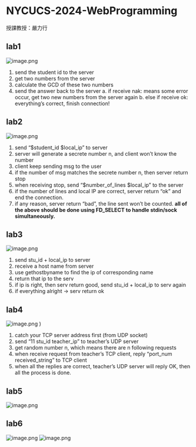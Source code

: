 # NYCUCS-2024-WebProgramming
授課教授：嚴力行
## lab1
![image.png](https://github.com/annguo1106/NYCUCS-2024-WebProgramming/blob/main/Assets/lab1.png)
1. send the student id to the server
2. get two numbers from the server
3. calculate the GCD of these two numbers
4. send the answer back to the server
   a. if receive nak: means some error occur, get two new numbers from the server again
   b. else if receive ok: everything’s correct, finish connection!
## lab2
![image.png](https://github.com/annguo1106/NYCUCS-2024-WebProgramming/blob/main/Assets/lab2.png)
1. send “$student_id $local_ip” to server
2. server will generate a secrete number n, and client won’t know the number
3. client keep sending msg to the user
4. if the number of msg matches the secrete number n, then server return stop
5. when receiving stop, send “$number_of_lines $local_ip” to the server
6. if the number of lines and local IP are correct, server return “ok” and end the connection.
7. if any reason, server return “bad”, the line sent won’t be counted.
**all of the above should be done using FD_SELECT to handle stdin/sock simultaneously.**
## lab3
![image.png](https://github.com/annguo1106/NYCUCS-2024-WebProgramming/blob/main/Assets/lab3.png)
1. send stu_id + local_ip to server
2. receive a host name from server
3. use gethostbyname to find the ip of corresponding name
4. return that ip to the serv
5. if ip is right, then serv return good, send stu_id + local_ip to serv again
6. if everything alright → serv return ok
## lab4
![image.png](https://github.com/annguo1106/NYCUCS-2024-WebProgramming/blob/main/Assets/lab4.png)
)
1. catch your TCP server address first (from UDP socket)
2. send “11 stu_id teacher_ip” to teacher’s UDP server
3. get random number n, which means there are n following requests
4. when receive request from teacher’s TCP client, reply “port_num received_string” to TCP client
5. when all the replies are correct, teacher’s UDP server will reply OK, then all the process is done.
## lab5
![image.png](https://github.com/annguo1106/NYCUCS-2024-WebProgramming/blob/main/Assets/lab5.png)
## lab6
![image.png](https://github.com/annguo1106/NYCUCS-2024-WebProgramming/blob/main/Assets/lab6-0.png)
![image.png](https://github.com/annguo1106/NYCUCS-2024-WebProgramming/blob/main/Assets/lab6-1.png)
